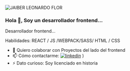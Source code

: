 
![JAIBER LEONARDO FLOR](https://user-images.githubusercontent.com/45525257/122229776-a71f9c80-ce7e-11eb-8d5e-3291f9cd83a9.png)
### Hola 👋, Soy un desarrollador frontend...



Desarrollador frontend...

Habilidades: REACT / JS /WEBPACK/SASS/ HTML / CSS

- 👯 Quiero colaborar con Proyectos del lado del frontend 
- 📫 Cómo contactarme: [![linkedin](https://www.linkedin.com/in/jaiberflor/)](https://user-images.githubusercontent.com/45525257/122235736-8d348880-ce83-11eb-85ce-4331bdcce14c.png)
)
- ⚡ Dato curioso: Soy licenciado en historia 





